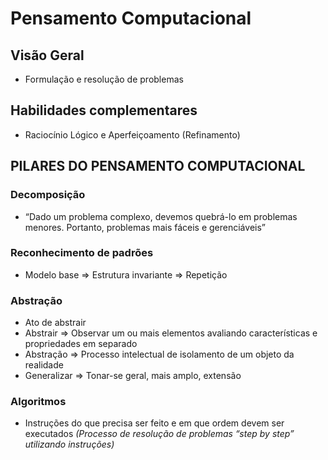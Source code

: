 # Pensamento Computacional

## Visão Geral
 - Formulação e resolução de problemas
		
## Habilidades complementares
 - Raciocínio Lógico e Aperfeiçoamento (Refinamento)
	
## PILARES DO PENSAMENTO COMPUTACIONAL
### Decomposição
 - “Dado um problema complexo, devemos quebrá-lo em problemas menores. Portanto, problemas mais fáceis e gerenciáveis”
		
### Reconhecimento de padrões
 - Modelo base => Estrutura invariante => Repetição
		
### Abstração
 - Ato de abstrair
 - Abstrair => Observar um ou mais elementos avaliando características e propriedades em separado
 - Abstração => Processo intelectual de isolamento de um objeto da realidade
 - Generalizar => Tonar-se geral, mais amplo, extensão
### Algoritmos
 - Instruções do que precisa ser feito e em que ordem devem ser executados
	_(Processo de resolução de problemas “step by step” utilizando instruções)_
